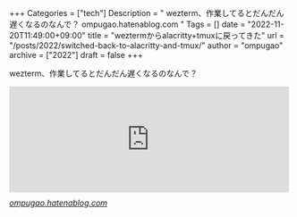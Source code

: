 +++
Categories = ["tech"]
Description = " wezterm、作業してるとだんだん遅くなるのなんで？  ompugao.hatenablog.com "
Tags = []
date = "2022-11-20T11:49:00+09:00"
title = "weztermからalacritty+tmuxに戻ってきた"
url = "/posts/2022/switched-back-to-alacritty-and-tmux/"
author = "ompugao"
archive = ["2022"]
draft = false
+++

<body>
<p>wezterm、作業してるとだんだん遅くなるのなんで？</p>

<p><iframe src="https://hatenablog-parts.com/embed?url=https%3A%2F%2Fompugao.hatenablog.com%2Fentry%2F2022%2F10%2F18%2F155616" title="alacrittyからkittyを経由してweztermに移行した - おんぷの日記" class="embed-card embed-blogcard" scrolling="no" frameborder="0" style="display: block; width: 100%; height: 190px; max-width: 500px; margin: 10px 0px;" loading="lazy"></iframe><cite class="hatena-citation"><a href="https://ompugao.hatenablog.com/entry/2022/10/18/155616">ompugao.hatenablog.com</a></cite></p>
</body>
